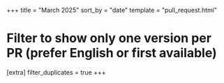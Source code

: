 +++
title = "March 2025"
sort_by = "date"
template = "pull_request.html"

# Filter to show only one version per PR (prefer English or first available)
[extra]
filter_duplicates = true
+++
